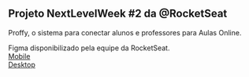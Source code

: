 ## Projeto NextLevelWeek #2 da @RocketSeat

Proffy, o sistema para conectar alunos e professores para Aulas Online.

Figma disponibilizado pela equipe da RocketSeat.
<br/><a href="https://www.figma.com/file/nxRyCT9JgKjTd8deSCIEEB/Proffy_Mobile">Mobile</a>
<br/><a href="https://www.figma.com/file/ZJwJYXyTDjFMPrVANwHE1c/Proffy_Web">Desktop</a>